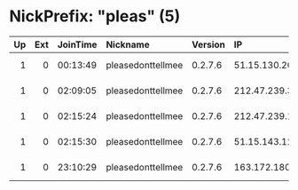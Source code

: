 # NickPrefix: "pleas" (5)

|   Up |   Ext | JoinTime   | Nickname          | Version   | IP             | AS            | CC   |   ORp |   Dirp | OS    | Contact   |   eFamMembers |
|-----:|------:|:-----------|:------------------|:----------|:---------------|:--------------|:-----|------:|-------:|:------|:----------|--------------:|
|    1 |     0 | 00:13:49   | pleasedonttellmee | 0.2.7.6   | 51.15.130.207  | Online S.a.s. | fr   |  9001 |   9030 | Linux | None      |             1 |
|    1 |     0 | 02:09:05   | pleasedonttellmee | 0.2.7.6   | 212.47.239.33  | Online S.a.s. | fr   |  9001 |   9030 | Linux | None      |             1 |
|    1 |     0 | 02:15:24   | pleasedonttellmee | 0.2.7.6   | 212.47.239.101 | Online S.a.s. | fr   |  9001 |   9030 | Linux | None      |             1 |
|    1 |     0 | 02:15:30   | pleasedonttellmee | 0.2.7.6   | 51.15.143.126  | Online S.a.s. | fr   |  9001 |   9030 | Linux | None      |             1 |
|    1 |     0 | 23:10:29   | pleasedonttellmee | 0.2.7.6   | 163.172.180.59 | Online S.a.s. | fr   |  9001 |   9030 | Linux | None      |             1 |
